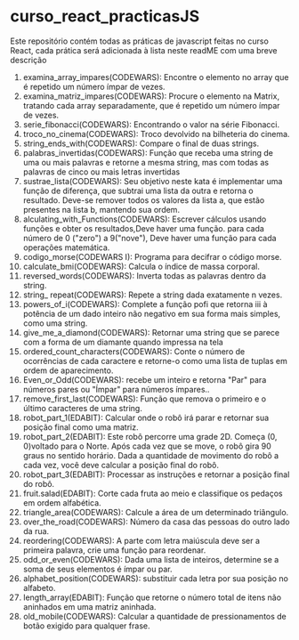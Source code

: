 # curso_react_practicasJS
Este repositório contém todas as práticas de javascript feitas no curso React,
cada prática será adicionada à lista neste readME com uma breve descrição

1.  examina_array_impares(CODEWARS): Encontre o elemento no array que é repetido um número ímpar de vezes.  
2.  examina_matriz_impares(CODEWARS): Procure o elemento na Matrix, tratando cada array separadamente, que é repetido um número ímpar de vezes.
3.  serie_fibonacci(CODEWARS): Encontrando o valor na série Fibonacci.
4.  troco_no_cinema(CODEWARS): Troco devolvido na bilheteria do cinema.                                   
5.  string_ends_with(CODEWARS): Compare o final de duas strings.
6.  palabras_invertidas(CODEWARS): Função que receba uma string de uma ou mais palavras e retorne a mesma string, mas com todas as palavras de   cinco ou mais letras invertidas
7.  sustrae_lista(CODEWARS): Seu objetivo neste kata é implementar uma função de diferença, que subtrai uma lista da outra e retorna o resultado.
    Deve-se remover todos os valores da lista a, que estão presentes na lista b, mantendo sua ordem.
8.  alculating_with_Functions(CODEWARS): Escrever cálculos usando funções e obter os resultados,Deve haver uma função. para cada número de 0 ("zero") a 9("nove"), Deve haver uma função para cada operações matemática.
9.  codigo_morse(CODEWARS I): Programa para decifrar o código morse.
10. calculate_bmi(CODEWARS): Calcula o índice de massa corporal.              
11. reversed_words(CODEWARS): Inverta todas as palavras dentro da string.
12. string_ repeat(CODEWARS): Repete a string dada exatamente n vezes.
13. powers_of_i(CODEWARS): Complete a função pofi que retorna iii à potência de um dado inteiro não negativo em sua forma mais simples, como uma string.
14. give_me_a_diamond(CODEWARS): Retornar uma string que se parece com a forma de um diamante quando impressa na tela
15. ordered_count_characters(CODEWARS): Conte o número de ocorrências de cada caractere e retorne-o como uma lista de tuplas em ordem de aparecimento.
16. Even_or_Odd(CODEWARS): recebe um inteiro e retorna "Par" para números pares ou "Ímpar" para números ímpares..
17. remove_first_last(CODEWARS): Função que remova o primeiro e o último caracteres de uma string.
18. robot_part_1(EDABIT): Calcular onde o robô irá parar e retornar sua posição final como uma matriz.
19. robot_part_2(EDABIT): Este robô percorre uma grade 2D. Começa (0, 0)voltado para o Norte. Após cada vez 
           que se move, o robô gira 90 graus no sentido horário. Dada a quantidade de movimento do robô a cada vez, você deve calcular a posição final do robô.
20. robot_part_3(EDABIT): Processar as instruções e retornar a posição final do robô.
21. fruit.salad(EDABIT): Corte cada fruta ao meio e classifique os pedaços em ordem alfabética.
22. triangle_area(CODEWARS): Calcule a área de um determinado triângulo.
23. over_the_road(CODEWARS): Número da casa das pessoas do outro lado da rua.        
24. reordering(CODEWARS): A parte com letra maiúscula deve ser a primeira palavra, crie uma função para reordenar.
25. odd_or_even(CODEWARS): Dada uma lista de inteiros, determine se a soma de seus elementos é ímpar ou par.
26. alphabet_position(CODEWARS): substituir cada letra por sua posição no alfabeto.
27. length_array(EDABIT): Função que retorne o número total de itens não aninhados em uma matriz aninhada.
28. old_mobile(CODEWARS): Calcular a quantidade de pressionamentos de botão exigido para qualquer frase.  
